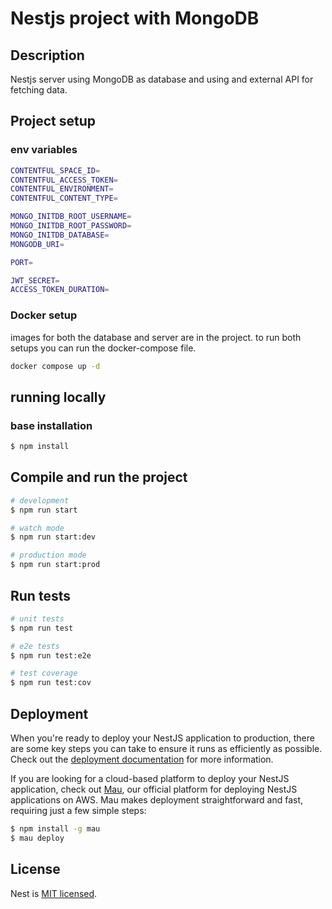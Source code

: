 # Nestjs project with MongoDB

## Description

Nestjs server using MongoDB as database and using and external API for fetching data.

## Project setup

### env variables

```bash
CONTENTFUL_SPACE_ID=
CONTENTFUL_ACCESS_TOKEN=
CONTENTFUL_ENVIRONMENT=
CONTENTFUL_CONTENT_TYPE=

MONGO_INITDB_ROOT_USERNAME=
MONGO_INITDB_ROOT_PASSWORD=
MONGO_INITDB_DATABASE=
MONGODB_URI=

PORT=

JWT_SECRET=
ACCESS_TOKEN_DURATION=
```

### Docker setup
images for both the database and server are in the project.
to run both setups you can run the docker-compose file.

```bash
docker compose up -d
```

## running locally

### base installation

```bash
$ npm install
```

## Compile and run the project

```bash
# development
$ npm run start

# watch mode
$ npm run start:dev

# production mode
$ npm run start:prod
```

## Run tests

```bash
# unit tests
$ npm run test

# e2e tests
$ npm run test:e2e

# test coverage
$ npm run test:cov
```

## Deployment

When you're ready to deploy your NestJS application to production, there are some key steps you can take to ensure it runs as efficiently as possible. Check out the [deployment documentation](https://docs.nestjs.com/deployment) for more information.

If you are looking for a cloud-based platform to deploy your NestJS application, check out [Mau](https://mau.nestjs.com), our official platform for deploying NestJS applications on AWS. Mau makes deployment straightforward and fast, requiring just a few simple steps:

```bash
$ npm install -g mau
$ mau deploy
```

## License

Nest is [MIT licensed](https://github.com/nestjs/nest/blob/master/LICENSE).
